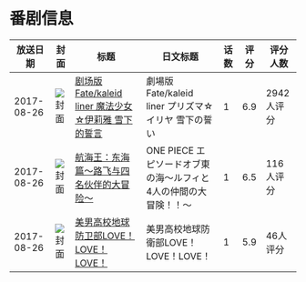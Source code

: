 # 番剧信息

|放送日期|封面|标题|日文标题|话数|评分|评分人数|
|---|---|---|---|---|---|---|
|2017-08-26|![封面](https://lain.bgm.tv/pic/cover/c/ae/71/193373_R4rG4.jpg)|[剧场版 Fate/kaleid liner 魔法少女☆伊莉雅 雪下的誓言](https://bangumi.tv/subject/193373)|劇場版 Fate/kaleid liner プリズマ☆イリヤ 雪下の誓い|1|6.9|2942人评分|
|2017-08-26|![封面](https://lain.bgm.tv/pic/cover/c/71/f0/217886_7brrA.jpg)|[航海王：东海篇～路飞与四名伙伴的大冒险～](https://bangumi.tv/subject/217886)|ONE PIECE エピソードオブ東の海〜ルフィと4人の仲間の大冒険！！〜|1|6.5|116人评分|
|2017-08-26|![封面](https://lain.bgm.tv/pic/cover/c/67/f2/211562_7768F.jpg)|[美男高校地球防卫部LOVE！LOVE！LOVE！](https://bangumi.tv/subject/211562)|美男高校地球防衛部LOVE！LOVE！LOVE！|1|5.9|46人评分|

